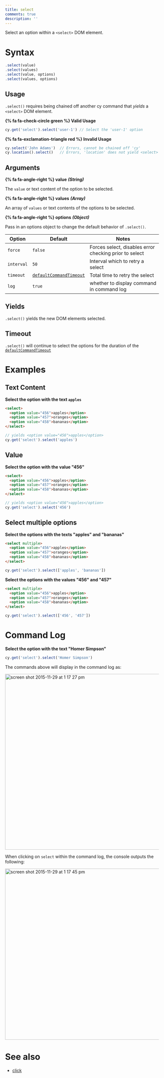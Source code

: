 ```yaml
---
title: select
comments: true
description: ''
---
```


Select an option within a `<select>` DOM element.

# Syntax

```javascript
.select(value)
.select(values)
.select(value, options)
.select(values, options)
```

## Usage

`.select()` requires being chained off another cy command that *yields* a `<select>` DOM element.

**{% fa fa-check-circle green %} Valid Usage**

```javascript
cy.get('select').select('user-1') // Select the 'user-1' option
```

**{% fa fa-exclamation-triangle red %} Invalid Usage**

```javascript
cy.select('John Adams')  // Errors, cannot be chained off 'cy'
cy.location().select()   // Errors, 'location' does not yield <select> element
```


## Arguments

**{% fa fa-angle-right %} value**  ***(String)***

The `value` or text content of the option to be selected.

**{% fa fa-angle-right %} values**  ***(Array)***

An array of `values` or text contents of the options to be selected.

**{% fa fa-angle-right %} options**  ***(Object)***

Pass in an options object to change the default behavior of `.select()`.

Option | Default | Notes
--- | --- | ---
`force` | `false` | Forces select, disables error checking prior to select
`interval` | `50` | Interval which to retry a select
`timeout` | [`defaultCommandTimeout`](https://on.cypress.io/guides/configuration#timeouts) | Total time to retry the select
`log` | `true` | whether to display command in command log


## Yields

`.select()` yields the new DOM elements selected.

## Timeout

`.select()` will continue to select the options for the duration of the [`defaultCommandTimeout`](https://on.cypress.io/guides/configuration#timeouts)

# Examples

## Text Content

**Select the option with the text `apples`**

```html
<select>
  <option value="456">apples</option>
  <option value="457">oranges</option>
  <option value="458">bananas</option>
</select>
```

```javascript
// yields <option value="456">apples</option>
cy.get('select').select('apples')
```

## Value

**Select the option with the value "456"**

```html
<select>
  <option value="456">apples</option>
  <option value="457">oranges</option>
  <option value="458">bananas</option>
</select>
```

```javascript
// yields <option value="456">apples</option>
cy.get('select').select('456')
```

## Select multiple options

**Select the options with the texts "apples" and "bananas"**

```html
<select multiple>
  <option value="456">apples</option>
  <option value="457">oranges</option>
  <option value="458">bananas</option>
</select>
```

```javascript
cy.get('select').select(['apples', 'bananas'])
```

**Select the options with the values "456" and "457"**

```html
<select multiple>
  <option value="456">apples</option>
  <option value="457">oranges</option>
  <option value="458">bananas</option>
</select>
```

```javascript
cy.get('select').select(['456', '457'])
```

# Command Log

**Select the option with the text "Homer Simpson"**

```javascript
cy.get('select').select('Homer Simpson')
```

The commands above will display in the command log as:

<img width="575" alt="screen shot 2015-11-29 at 1 17 27 pm" src="https://cloud.githubusercontent.com/assets/1271364/11459044/a2fd8fca-969b-11e5-8d23-3a118b82b5de.png">

When clicking on `select` within the command log, the console outputs the following:

<img width="560" alt="screen shot 2015-11-29 at 1 17 45 pm" src="https://cloud.githubusercontent.com/assets/1271364/11459045/a6b3bde2-969b-11e5-9357-272ea9684987.png">

# See also

- [click](https://on.cypress.io/api/click)

